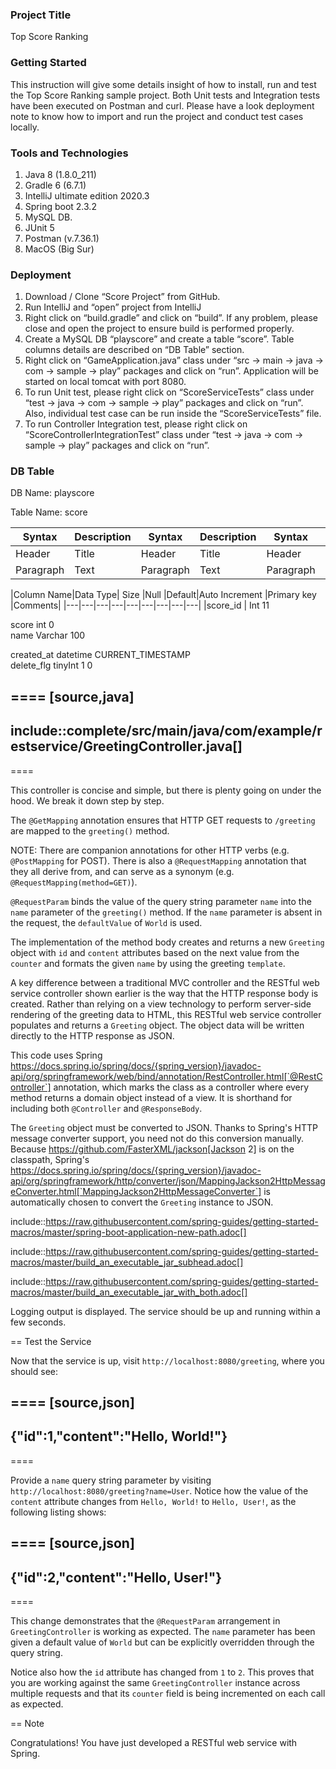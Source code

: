 ### Project Title

Top Score Ranking

### Getting Started

This instruction will give some details insight of how to install, run and test the Top Score Ranking sample project. Both Unit tests and Integration tests have been executed on Postman and curl. Please have a look deployment note to know how to import and run the project and conduct test cases locally.

### Tools and Technologies

1.	Java 8 (1.8.0_211)
2.	Gradle 6 (6.7.1)
3.	IntelliJ ultimate edition 2020.3
4.	Spring  boot 2.3.2
5.	MySQL DB.
6.	JUnit 5 
7.	Postman (v.7.36.1)
8.	MacOS (Big Sur)

### Deployment

1.	Download / Clone “Score Project” from GitHub.
2.	Run IntelliJ and “open” project from IntelliJ
3.	Right click on “build.gradle” and click on “build”. If any problem, please close and open the project to ensure build is performed properly.
4.	Create a MySQL DB “playscore” and create a table “score”. Table columns details are described on “DB Table” section.
5.	Right click on “GameApplication.java” class under “src -> main -> java -> com -> sample -> play” packages and click on “run”. Application will be started on local tomcat with port 8080.
6.	To run Unit test, please right click on “ScoreServiceTests” class under “test -> java -> com -> sample -> play” packages and click on “run”. Also, individual test case can be run inside the “ScoreServiceTests” file.
7.	To run Controller Integration test, please right click on “ScoreControllerIntegrationTest” class under “test -> java -> com -> sample -> play” packages and click on “run”.

### DB Table

DB Name: playscore

Table Name: score

| Syntax      | Description | Syntax      | Description |Syntax      | Description | Syntax      | Description |Description |
| ----------- | ----------- | ----------- | ----------- |----------- | ----------- | ----------- | ----------- |----------- |
| Header      | Title       | Header      | Title       |Header      | Title       | Header      | Title       |Title       |
| Paragraph   | Text        |Paragraph   | Text        |Paragraph   | Text        |Paragraph   | Text        |Text        |


|Column Name|Data Type|	Size |Null |Default|Auto Increment |Primary key |Comments|
|---|---|---|---|---|---|---|---|---|
|score_id   | Int	11	 		


score	int		 	0			
name	Varchar	100	 
			
created_at	datetime		 	CURRENT_TIMESTAMP			
delete_flg	tinyInt	1	 	0			


====
[source,java]
----
include::complete/src/main/java/com/example/restservice/GreetingController.java[]
----
====

This controller is concise and simple, but there is plenty going on under the hood. We
break it down step by step.

The `@GetMapping` annotation ensures that HTTP GET requests to `/greeting` are mapped to the `greeting()` method.

NOTE: There are companion annotations for other HTTP verbs (e.g. `@PostMapping` for POST). There is also a `@RequestMapping` annotation that they all derive from, and can serve as a synonym (e.g. `@RequestMapping(method=GET)`).

`@RequestParam` binds the value of the query string parameter `name` into the `name`
parameter of the `greeting()` method. If the `name` parameter is absent in the request,
the `defaultValue` of `World` is used.

The implementation of the method body creates and returns a new `Greeting` object with
`id` and `content` attributes based on the next value from the `counter` and formats the
given `name` by using the greeting `template`.

A key difference between a traditional MVC controller and the RESTful web service
controller shown earlier is the way that the HTTP response body is created. Rather than
relying on a view technology to perform server-side rendering of the greeting data to
HTML, this RESTful web service controller populates and returns a `Greeting` object. The
object data will be written directly to the HTTP response as JSON.

This code uses Spring
https://docs.spring.io/spring/docs/{spring_version}/javadoc-api/org/springframework/web/bind/annotation/RestController.html[`@RestController`]
annotation, which marks the class as a controller where every method returns a domain
object instead of a view. It is shorthand for including both `@Controller` and
`@ResponseBody`.

The `Greeting` object must be converted to JSON. Thanks to Spring's HTTP message converter
support, you need not do this conversion manually. Because
https://github.com/FasterXML/jackson[Jackson 2] is on the classpath, Spring's
https://docs.spring.io/spring/docs/{spring_version}/javadoc-api/org/springframework/http/converter/json/MappingJackson2HttpMessageConverter.html[`MappingJackson2HttpMessageConverter`]
is automatically chosen to convert the `Greeting` instance to JSON.

include::https://raw.githubusercontent.com/spring-guides/getting-started-macros/master/spring-boot-application-new-path.adoc[]

include::https://raw.githubusercontent.com/spring-guides/getting-started-macros/master/build_an_executable_jar_subhead.adoc[]

include::https://raw.githubusercontent.com/spring-guides/getting-started-macros/master/build_an_executable_jar_with_both.adoc[]

Logging output is displayed. The service should be up and running within a few seconds.


== Test the Service

Now that the service is up, visit `http://localhost:8080/greeting`, where you should see:

====
[source,json]
----
{"id":1,"content":"Hello, World!"}
----
====

Provide a `name` query string parameter by visiting
`http://localhost:8080/greeting?name=User`. Notice how the value of the `content`
attribute changes from `Hello, World!` to `Hello, User!`, as the following listing shows:

====
[source,json]
----
{"id":2,"content":"Hello, User!"}
----
====

This change demonstrates that the `@RequestParam` arrangement in `GreetingController` is
working as expected. The `name` parameter has been given a default value of `World` but
can be explicitly overridden through the query string.

Notice also how the `id` attribute has changed from `1` to `2`. This proves that you are
working against the same `GreetingController` instance across multiple requests and that
its `counter` field is being incremented on each call as expected.

== Note

Congratulations! You have just developed a RESTful web service with Spring.
